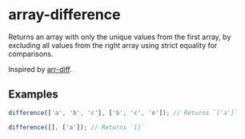 # array-difference

Returns an array with only the unique values from the first array, by excluding all values from the right array using strict equality for comparisons.

Inspired by [arr-diff](https://github.com/jonschlinkert/arr-diff).

## Examples

```typescript
difference(['a', 'b', 'c'], ['b', 'c', 'e']); // Returns `['a']`

difference([], ['a']); // Returns `[]`
```

